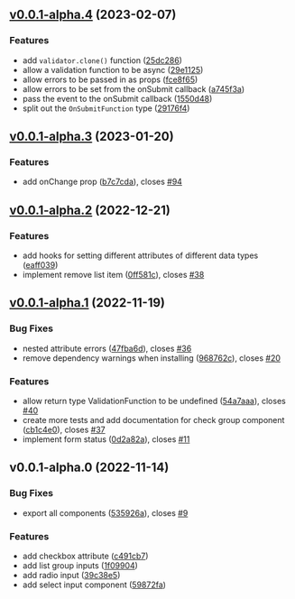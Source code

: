 ## [v0.0.1-alpha.4](https://github.com/AdeAttwood/ReactForm/compare/v0.0.1-alpha.3...v0.0.1-alpha.4) (2023-02-07)

### Features

* add `validator.clone()` function ([25dc286](https://github.com/AdeAttwood/ReactForm/commit/25dc28670eb4d0e206e1856db3495cebd4b4a6c9))
* allow a validation function to be async ([29e1125](https://github.com/AdeAttwood/ReactForm/commit/29e11257ca2309af757e52ea2dad3ef0a61e08de))
* allow errors to be passed in as props ([fce8f65](https://github.com/AdeAttwood/ReactForm/commit/fce8f65cafa2cf51934b1ef04b6b82c270af6c94))
* allow errors to be set from the onSubmit callback ([a745f3a](https://github.com/AdeAttwood/ReactForm/commit/a745f3a931fc313fa781ab61c98fd902cce4fc3b))
* pass the event to the onSubmit callback ([1550d48](https://github.com/AdeAttwood/ReactForm/commit/1550d4837bff74cfc1dd8f5f5a1817a584f69ace))
* split out the `OnSubmitFunction` type ([29176f4](https://github.com/AdeAttwood/ReactForm/commit/29176f4d3c62c08d493c50508b272d907d155d25))

## [v0.0.1-alpha.3](https://github.com/AdeAttwood/ReactForm/compare/v0.0.1-alpha.2...v0.0.1-alpha.3) (2023-01-20)

### Features

* add onChange prop ([b7c7cda](https://github.com/AdeAttwood/ReactForm/commit/b7c7cda8199311f648e985066347173286939c41)), closes [#94](https://github.com/AdeAttwood/ReactForm/issues/94)

## [v0.0.1-alpha.2](https://github.com/AdeAttwood/ReactForm/compare/v0.0.1-alpha.1...v0.0.1-alpha.2) (2022-12-21)

### Features

* add hooks for setting different attributes of different data types ([eaff039](https://github.com/AdeAttwood/ReactForm/commit/eaff0399e982fda174efb159bb73c6b44a67dd6a))
* implement remove list item ([0ff581c](https://github.com/AdeAttwood/ReactForm/commit/0ff581c9356a8b5eba98cba9dad9eaa9a9f9f07d)), closes [#38](https://github.com/AdeAttwood/ReactForm/issues/38)

## [v0.0.1-alpha.1](https://github.com/AdeAttwood/ReactForm/compare/v0.0.1-alpha.0...v0.0.1-alpha.1) (2022-11-19)

### Bug Fixes

* nested attribute errors ([47fba6d](https://github.com/AdeAttwood/ReactForm/commit/47fba6db0ca43729fcd200b90655fff50a5e87c1)), closes [#36](https://github.com/AdeAttwood/ReactForm/issues/36)
* remove dependency warnings when installing ([968762c](https://github.com/AdeAttwood/ReactForm/commit/968762c99a5af7a9c4febf60a76c91a39566a5ce)), closes [#20](https://github.com/AdeAttwood/ReactForm/issues/20)


### Features

* allow return type ValidationFunction to be undefined ([54a7aaa](https://github.com/AdeAttwood/ReactForm/commit/54a7aaaac0b579adbde2934e5530fc1bf80ebdc4)), closes [#40](https://github.com/AdeAttwood/ReactForm/issues/40)
* create more tests and add documentation for check group component ([cb1c4e0](https://github.com/AdeAttwood/ReactForm/commit/cb1c4e00b280a67dfda140d4f2bc5b064eb3b8f5)), closes [#37](https://github.com/AdeAttwood/ReactForm/issues/37)
* implement form status ([0d2a82a](https://github.com/AdeAttwood/ReactForm/commit/0d2a82ae812718c702ea05eedd1bb57f35b40ce2)), closes [#11](https://github.com/AdeAttwood/ReactForm/issues/11)

## v0.0.1-alpha.0 (2022-11-14)

### Bug Fixes

* export all components ([535926a](https://github.com/AdeAttwood/ReactForm/commit/535926abdd6d66fe8dd1fb5f9158e481d66d7576)), closes [#9](https://github.com/AdeAttwood/ReactForm/issues/9)


### Features

* add checkbox attribute ([c491cb7](https://github.com/AdeAttwood/ReactForm/commit/c491cb77941e5c38dab2a611b247b263a576c621))
* add list group inputs ([1f09904](https://github.com/AdeAttwood/ReactForm/commit/1f09904941b47bbd8f5d224ec70f5036c8d03bb2))
* add radio input ([39c38e5](https://github.com/AdeAttwood/ReactForm/commit/39c38e528f29cea2056d19defb107de41a76aa08))
* add select input component ([59872fa](https://github.com/AdeAttwood/ReactForm/commit/59872fa956c5c22965fb44eaf1bc9888dfc2f1d9))

